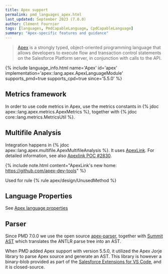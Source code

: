 ```yaml
---
title: Apex support
permalink: pmd_languages_apex.html
last_updated: September 2023 (7.0.0)
author: Clément Fournier
tags: [languages, PmdCapableLanguage, CpdCapableLanguage]
summary: "Apex-specific features and guidance"
---
```


> [Apex](https://developer.salesforce.com/docs/atlas.en-us.apexcode.meta/apexcode/apex_dev_guide.htm) is a strongly
> typed, object-oriented programming language that allows developers to execute flow and
> transaction control statements on the Salesforce Platform server, in conjunction with calls to the API.

{% include language_info.html name='Apex' id='apex' implementation='apex::lang.apex.ApexLanguageModule' supports_pmd=true supports_cpd=true since='5.5.0' %}

## Metrics framework

In order to use code metrics in Apex, use the metrics constants in {% jdoc apex::lang.apex.metrics.ApexMetrics %},
together with {% jdoc core::lang.metrics.MetricsUtil %}.

## Multifile Analysis

Integration happens in {% jdoc apex::lang.apex.multifile.ApexMultifileAnalysis %}. It uses
[ApexLink](https://github.com/nawforce/apex-link). For detailed information, see also [Apexlink POC #2830](https://github.com/pmd/pmd/pull/2830).

{% include note.html content="ApexLink's new home: <https://github.com/apex-dev-tools>" %}

Used for rule {% rule apex/design/UnusedMethod %}

## Language Properties

See [Apex language properties](pmd_languages_configuration.html#apex-language-properties)

## Parser

Since PMD 7.0.0 we use the open source [apex-parser](https://github.com/apex-dev-tools/apex-parser),
together with [Summit AST](https://github.com/google/summit-ast) which translates the ANTLR parse tree
into an AST.

When PMD added Apex support with version 5.5.0, it utilized the Apex Jorje library to parse Apex source
and generate an AST. This library is however a binary-blob provided as part of the
[Salesforce Extensions for VS Code](https://github.com/forcedotcom/salesforcedx-vscode), and it is closed-source.
